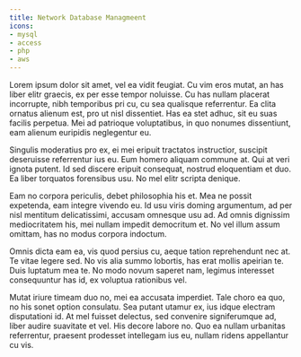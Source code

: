 ```yaml
---
title: Network Database Managmeent
icons:
- mysql
- access
- php
- aws
---
```


Lorem ipsum dolor sit amet, vel ea vidit feugiat. Cu vim eros mutat, an has liber elitr graecis, ex per esse tempor noluisse. Cu has nullam placerat incorrupte, nibh temporibus pri cu, cu sea qualisque referrentur. Ea clita ornatus alienum est, pro ut nisl dissentiet. Has ea stet adhuc, sit eu suas facilis perpetua. Mei ad patrioque voluptatibus, in quo nonumes dissentiunt, eam alienum euripidis neglegentur eu.

Singulis moderatius pro ex, ei mei eripuit tractatos instructior, suscipit deseruisse referrentur ius eu. Eum homero aliquam commune at. Qui at veri ignota putent. Id sed discere eripuit consequat, nostrud eloquentiam et duo. Ea liber torquatos forensibus usu. No mel elitr scripta denique.

Eam no corpora periculis, debet philosophia his et. Mea ne possit expetenda, eam integre vivendo eu. Id usu viris doming argumentum, ad per nisl mentitum delicatissimi, accusam omnesque usu ad. Ad omnis dignissim mediocritatem his, mei nullam impedit democritum et. No vel illum assum omittam, has no modus corpora indoctum.

Omnis dicta eam ea, vis quod persius cu, aeque tation reprehendunt nec at. Te vitae legere sed. No vis alia summo lobortis, has erat mollis apeirian te. Duis luptatum mea te. No modo novum saperet nam, legimus interesset consequuntur has id, ex voluptua rationibus vel.

Mutat iriure timeam duo no, mei ea accusata imperdiet. Tale choro ea quo, no his sonet option consulatu. Sea putant utamur ex, ius idque electram disputationi id. At mel fuisset delectus, sed convenire signiferumque ad, liber audire suavitate et vel. His decore labore no. Quo ea nullam urbanitas referrentur, praesent prodesset intellegam ius eu, nullam ridens appellantur cu vis.